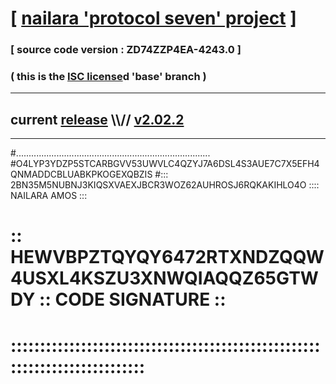 
# [ [nailara 'protocol seven' project](http://nailara.network/) ]

### [ source code version : ZD74ZZP4EA-4243.0 ]

### ( this is the [ISC license](license)d 'base' branch )
---
## current [release](https://github.com/nailara-technologies/protocol-7/releases) \\\\// [v2.02.2](https://github.com/nailara-technologies/protocol-7/releases/tag/v2.02.2)
---

#.............................................................................
#O4LYP3YDZP5STCARBGVV53UWVLC4QZYJ7A6DSL4S3AUE7C7X5EFH4QNMADDCBLUABKPKOGEXQBZIS
#::: 2BN35M5NUBNJ3KIQSXVAEXJBCR3WOZ62AUHROSJ6RQKAKIHLO4O :::: NAILARA AMOS :::
# :: HEWVBPZTQYQY6472RTXNDZQQW4USXL4KSZU3XNWQIAQQZ65GTWDY :: CODE SIGNATURE ::
# ::::::::::::::::::::::::::::::::::::::::::::::::::::::::::::::::::::::::::::
